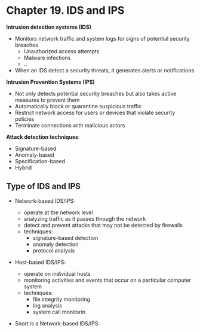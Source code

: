 # Chapter 19. IDS and IPS


**Intrusion detection systems (IDS)**
- Monitors network traffic and system logs for signs of potential security breaches
  - Unauthorized access attempts
  - Malware infections
  - ..
- When an IDS detect a security threats, it generates alerts or notifications

**Intrusion Prevention Systems (IPS)**
- Not only detects potential security breaches but also takes active measures to prevent them
- Automatically block or quarantine suspicious traffic
- Restrict network access for users or devices that violate security policies
- Terminate connections with malicious actors

**Attack detection techniques**:
- Signature-based
- Anomaly-based
- Specification-based
- Hybrid

## Type of IDS and IPS

- Network-based IDS/IPS:
  - operate at the network level
  - analyzing traffic as it passes through the network
  - detect and prevent attacks that may not be detected by firewalls
  - techniques:
    - signature-based detection
    - anomaly detection
    - protocol analysis


- Host-based IDS/IPS:
  - operate on individual hosts
  - monitoring activities and events that occur on a particular computer system
  - techniques:
    - file integrity monitoring
    - log analysis
    - system call monitorin

- Snort is a Network-based IDS/IPS